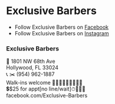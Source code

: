 # Exclusive Barbers

- Follow Exclusive Barbers on [Facebook](https://www.facebook.com/Exclusive-Barbers-156723614413431)
- Follow Exclusive Barbers on [Instagram](https://www.instagram.com/exclusivebarbers/)

### Exclusive Barbers
📍 1801 NW 68th Ave  
Hollywood, FL 33024  
📞 ✂️ (954) 962-1887  
Walk-ins welcome 🚶🏻‍♂️🚶🏿‍♂️🚶‍♂️🤝  
💲$25 for appt[no line/wait]⏱🏃‍♂️💨  
facebook.com/Exclusive-Barbers  
